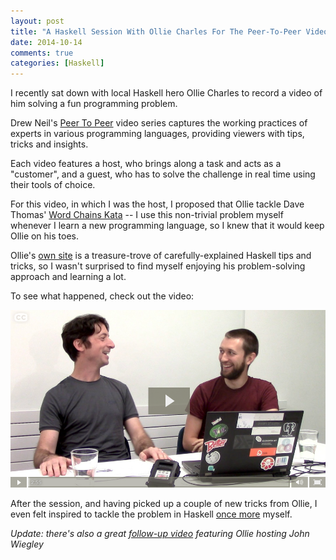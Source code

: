 ```yaml
---
layout: post
title: "A Haskell Session With Ollie Charles For The Peer-To-Peer Video Series"
date: 2014-10-14
comments: true
categories: [Haskell]
---
```


I recently sat down with local Haskell hero Ollie Charles to record a
video of him solving a fun programming problem.

<!-- more -->

Drew Neil's
[Peer To Peer](http://peertopeer.io/h/sp1/)
video series captures the working practices of experts in various
programming languages, providing viewers with tips, tricks and
insights.

Each video features a host, who brings along a task and acts as a
"customer", and a guest, who has to solve the challenge in real time
using their tools of choice.

For this video, in which I was the host, I proposed that Ollie tackle
Dave Thomas'
[Word Chains Kata](http://codekata.com/kata/kata19-word-chains/) -- I
use this non-trivial problem myself whenever I learn a new programming
language, so I knew that it would keep Ollie on his toes.

Ollie's [own site](https://ocharles.org.uk/) is a treasure-trove of
carefully-explained Haskell tips and tricks, so I wasn't surprised to
find myself enjoying his problem-solving approach and learning a lot.

To see what happened, check out the video:

[![](/images/peertopeer-showreel.png)](http://peertopeer.io/b/oc1/)

After the session, and having picked up a couple of new tricks from
Ollie, I even felt inspired to tackle the problem in Haskell
[once more](https://github.com/purcell/wordchainsrevenge) myself.

*Update: there's also a great [follow-up video](http://peertopeer.io/c/jw1)
featuring Ollie hosting John Wiegley*
